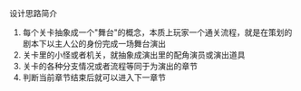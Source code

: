 设计思路简介
1. 每个关卡抽象成一个"舞台"的概念，本质上玩家一个通关流程，就是在策划的剧本下以主人公的身份完成一场舞台演出
2. 关卡里的小怪或者机关，就抽象成演出里的配角演员或演出道具
3. 关卡的各种分支情况或者流程等同于为演出的章节
4. 判断当前章节结束后就可以进入下一章节

